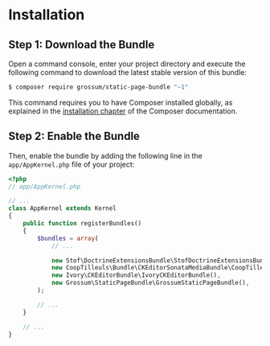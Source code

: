 Installation
============

Step 1: Download the Bundle
---------------------------

Open a command console, enter your project directory and execute the
following command to download the latest stable version of this bundle:

```bash
$ composer require grossum/static-page-bundle "~1"
```

This command requires you to have Composer installed globally, as explained
in the [installation chapter](https://getcomposer.org/doc/00-intro.md)
of the Composer documentation.

Step 2: Enable the Bundle
-------------------------

Then, enable the bundle by adding the following line in the `app/AppKernel.php`
file of your project:

```php
<?php
// app/AppKernel.php

// ...
class AppKernel extends Kernel
{
    public function registerBundles()
    {
        $bundles = array(
            // ...

            new Stof\DoctrineExtensionsBundle\StofDoctrineExtensionsBundle(),
            new CoopTilleuls\Bundle\CKEditorSonataMediaBundle\CoopTilleulsCKEditorSonataMediaBundle(),
            new Ivory\CKEditorBundle\IvoryCKEditorBundle(),
            new Grossum\StaticPageBundle\GrossumStaticPageBundle(),
        );

        // ...
    }

    // ...
}
```
